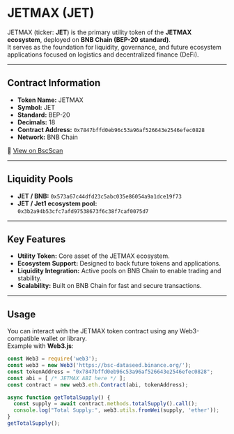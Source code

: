 # JETMAX (JET)

JETMAX (ticker: **JET**) is the primary utility token of the **JETMAX ecosystem**, deployed on **BNB Chain (BEP-20 standard)**.  
It serves as the foundation for liquidity, governance, and future ecosystem applications focused on logistics and decentralized finance (DeFi).

---

## Contract Information
- **Token Name:** JETMAX  
- **Symbol:** JET  
- **Standard:** BEP-20  
- **Decimals:** 18  
- **Contract Address:** `0x7847bffd0eb96c53a96af526643e2546efec0828`  
- **Network:** BNB Chain  

🔗 [View on BscScan](https://bscscan.com/token/0x7847bffd0eb96c53a96af526643e2546efec0828)

---

## Liquidity Pools
- **JET / BNB:** `0x573a67c44dfd23c5abc035e86054a9a1dce19f73`  
- **JET / Jet1 ecosystem pool:** `0x3b2a94b53cfc7afd97538673f6c38f7caf0075d7`  

---

## Key Features
- **Utility Token:** Core asset of the JETMAX ecosystem.  
- **Ecosystem Support:** Designed to back future tokens and applications.  
- **Liquidity Integration:** Active pools on BNB Chain to enable trading and stability.  
- **Scalability:** Built on BNB Chain for fast and secure transactions.  

---

## Usage
You can interact with the JETMAX token contract using any Web3-compatible wallet or library.  
Example with **Web3.js**:  

```javascript
const Web3 = require('web3');
const web3 = new Web3('https://bsc-dataseed.binance.org/');
const tokenAddress = "0x7847bffd0eb96c53a96af526643e2546efec0828";
const abi = [ /* JETMAX ABI here */ ];
const contract = new web3.eth.Contract(abi, tokenAddress);

async function getTotalSupply() {
  const supply = await contract.methods.totalSupply().call();
  console.log("Total Supply:", web3.utils.fromWei(supply, 'ether'));
}
getTotalSupply();

